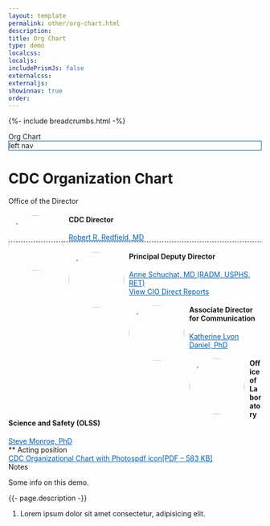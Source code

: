 ```yaml
---
layout: template
permalink: other/org-chart.html
description: 
title: Org Chart
type: demo
localcss: 
localjs:
includePrismJs: false
externalcss: 
externaljs:  
showinnav: true
order: 
---
```


{%- include breadcrumbs.html -%}

<style>
	/* https://codepen.io/peterbenoit/pen/LYYjGYY */
.org-chart.bg-primary {
  color: #000 !important;
}
.org-chart .card-body {
  position: relative;
}
.org-chart .card-body.bg-tertiary {
  border-bottom: 1px dashed;
}
.org-chart p {
  margin-bottom: 2px;
}
.org-chart h4 {
  font-weight: bold;
}
.org-chart a:not(.btn) {
  color: #005eaa !important;
  display: block;
}
.org-chart a:not(.btn) + a span {
  margin-left: 10px;
  font-size: 30px;
}
.org-chart .cdc-icon-arrow-alt-circle-down-solid {
  font-size: 30px;
}
.org-chart .cdc-icon-chevron-circle-right {
  font-size: 24px;
}
.org-chart img {
  width: 110px;
  height: 110px;
  border-radius: 50% !important;
  margin-right: 10px;
  float: left;
}
.org-chart .badge {
  position: absolute;
  left: 100px;
  top: 90px;
  padding: 8px 10px;
  border: 1px solid #c0c0c0;
}
.org-chart ul {
  list-style-type: none;
  padding-left: 0 !important;
}
.org-chart ul li {
  overflow: hidden;
}
.org-chart ul li ul {
  padding-left: 55px !important;
}

</style>

<div class="container">
	<span class="h3 d-block">Org Chart</span>
	<div class="row org-chart">
		<div class="col-md-3 vh100" style="border: 1px solid #005eaa">left nav</div>
		<div class="col-md-9">
			<h1 id="content">CDC Organization Chart</h1>
			<div class="row">
				<div class="col">
					<div class="card">
						<div class="card-header h4 bg-primary">
							Office of the Director
						</div>
						<div class="card-body bg-tertiary">
							<img src="https://www.cdc.gov/about/images/leadership/leaders/cdcdirector.jpg" class="large" alt="">
							<h4>CDC Director</h4>
							<a href="https://www.cdc.gov/about/leadership/director.htm">Robert R. Redfield, MD</a>
						</div>
						<div class="card-body bg-quaternary pl-5">
							<img src="https://www.cdc.gov/about/images/leadership/leaders/pdd.jpg" class="large" alt="">
							<h4>Principal Deputy Director</h4>
							<a href="https://www.cdc.gov/about/leadership/leaders/pdd.html">Anne Schuchat, MD (RADM, USPHS, RET)</a>
							<a href="#">View CIO Direct Reports <span class="cdc-icon-arrow-alt-circle-right-solid"></span></a>						
						</div>
						<div class="card-body bg-quaternary pl-5">
							<img src="https://www.cdc.gov/about/images/leadership/leaders/adc.jpg" alt="">
							<h4>Associate Director for Communication</h4>
							<a href="https://www.cdc.gov/about/leadership/leaders/adc.html">Katherine Lyon Daniel, PhD</a>
						</div>
						<div class="card-body bg-quaternary pl-5">
							<img src="https://www.cdc.gov/about/images/leadership/leaders/adlss.jpg" alt="">
							<h4>Office of Laboratory Science and Safety (OLSS)</h4>
							<a href="https://www.cdc.gov/about/leadership/leaders/adlss.html">Steve Monroe, PhD</a>
						</div>
					</div>
				</div>
			</div>
			<div class="row mt-3 mb-3"><div class="col">** Acting position</div></div>
			<div class="row mb-3">
				<div class="col">
					<div class="card bg-gray-l2">
						<div class="card-body">
							<a href="#" target="new">CDC Organizational Chart with Photos<span class="sr-only">pdf icon</span><span class="fi cdc-icon-pdf x16 fill-pdf" aria-hidden="true"></span><span class="file-details">[PDF – 583 KB]</span></a>
						</div>
					</div>
				</div>
			</div>
		</div>
	</div>
</div>

<script>
    window.addEventListener( 'DOMContentLoaded', function() {
        ( function( $ ) {
    
        } )( jQuery );
    } );
</script>


<div aria-multiselectable="true" class="accordion indicator-plus accordion-white mb-3" id="accordion-4" role="tabpanel">
	<div class="card">
		<div aria-expanded="false" class="card-header collapsed" data-target="#accordion-4-collapse-3" data-toggle="collapse" id="accordion-4-card-3" role="tab">
			<a class="card-title" data-controls="accordion-4-collapse-3">Notes</a>
		</div>
		<div aria-labelledby="accordion-4-card-3" class="collapse show" id="accordion-4-collapse-3" role="tabpanel">
			<div class="card-body">
				<p>Some info on this demo.</p>
				<p>{{- page.description -}}</p>
				<ol>
					<li>Lorem ipsum dolor sit amet consectetur, adipisicing elit.</li>
				</ol>
			</div>
		</div>
	</div>
</div>
